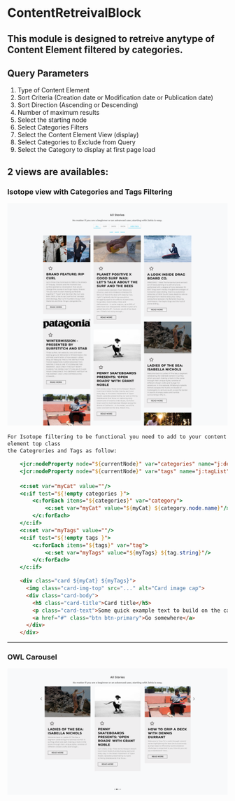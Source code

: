 # ContentRetreivalBlock



This module is designed to retreive anytype of Content Element filtered by categories.
---
## Query Parameters

1. Type of Content Element
2. Sort Criteria (Creation date or  Modification date or Publication date)
3. Sort Direction (Ascending or Descending)
4. Number of maximum results 
5. Select the starting node
6. Select Categories Filters
7. Select the Content Element View (display)
8. Select Categories to Exclude from Query
9. Select the Category to display at first page load

## 2 views are availables:
### Isotope view with Categories and Tags Filtering

![picture](./src/main/resources/images/readme/contentRetreivalBlock-filtering.png)
   
   
    For Isotope filtering to be functional you need to add to your content element top class  
    the Categrories and Tags as follow:
    
```JSP View    
    <jcr:nodeProperty node="${currentNode}" var="categories" name="j:defaultCategory"/>
    <jcr:nodeProperty node="${currentNode}" var="tags" name="j:tagList"/>
    
    <c:set var="myCat" value=""/>
    <c:if test="${!empty categories }">
        <c:forEach items="${categories}" var="category">
            <c:set var="myCat" value="${myCat} ${category.node.name}"/>
        </c:forEach>
    </c:if>
    <c:set var="myTags" value=""/>
    <c:if test="${!empty tags }">
        <c:forEach items="${tags}" var="tag">
            <c:set var="myTags" value="${myTags} ${tag.string}"/>
        </c:forEach>
    </c:if>
```
```html
    <div class="card ${myCat} ${myTags}">
      <img class="card-img-top" src="..." alt="Card image cap">
      <div class="card-body">
        <h5 class="card-title">Card title</h5>
        <p class="card-text">Some quick example text to build on the card title and make up the bulk of the card's content.</p>
        <a href="#" class="btn btn-primary">Go somewhere</a>
      </div>
    </div>
```    
---
### OWL Carousel

![picture](./src/main/resources/images/readme/contentRetreivalBlock-owlcarousel.png)

